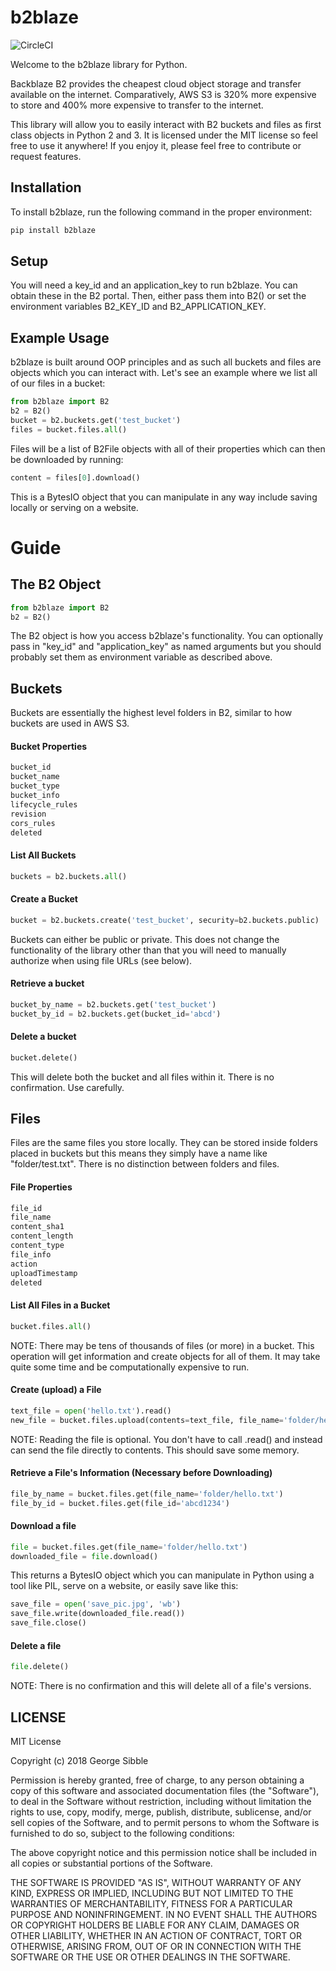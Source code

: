 # b2blaze 
![CircleCI](https://img.shields.io/circleci/project/github/sibblegp/b2blaze.svg)


Welcome to the b2blaze library for Python.

Backblaze B2 provides the cheapest cloud object storage and transfer available on the internet. Comparatively, AWS S3 is 320% more expensive to store and 400% more expensive to transfer to the internet.

This library will allow you to easily interact with B2 buckets and files as first class objects in Python 2 and 3. It is licensed under the MIT license so feel free to use it anywhere! If you enjoy it, please feel free to contribute or request features.

## Installation

To install b2blaze, run the following command in the proper environment:

```bash
pip install b2blaze
```

## Setup

You will need a key_id and an application_key to run b2blaze. You can obtain these in the B2 portal. Then, either pass them into B2() or set the environment variables B2_KEY_ID and B2_APPLICATION_KEY.

## Example Usage

b2blaze is built around OOP principles and as such all buckets and files are objects which you can interact with. Let's see an example where we list all of our files in a bucket:

```python
from b2blaze import B2
b2 = B2()
bucket = b2.buckets.get('test_bucket')
files = bucket.files.all()
```

Files will be a list of B2File objects with all of their properties which can then be downloaded by running:

```python
content = files[0].download()
```

This is a BytesIO object that you can manipulate in any way include saving locally or serving on a website.

# Guide

## The B2 Object

```python
from b2blaze import B2
b2 = B2()
```
The B2 object is how you access b2blaze's functionality. You can optionally pass in "key_id" and "application_key" as named arguments but you should probably set them as environment variable as described above.

## Buckets

Buckets are essentially the highest level folders in B2, similar to how buckets are used in AWS S3.

#### Bucket Properties

```python
bucket_id
bucket_name
bucket_type
bucket_info
lifecycle_rules
revision
cors_rules
deleted
```

#### List All Buckets

```python
buckets = b2.buckets.all()
```

#### Create a Bucket

```python
bucket = b2.buckets.create('test_bucket', security=b2.buckets.public)
```

Buckets can either be public or private. This does not change the functionality of the library other than that you will need to manually authorize when using file URLs (see below).

#### Retrieve a bucket

```python
bucket_by_name = b2.buckets.get('test_bucket')
bucket_by_id = b2.buckets.get(bucket_id='abcd')
```

#### Delete a bucket

```python
bucket.delete()
```

This will delete both the bucket and all files within it. There is no confirmation. Use carefully.

## Files

Files are the same files you store locally. They can be stored inside folders placed in buckets but this means they simply have a name like "folder/test.txt". There is no distinction between folders and files.

#### File Properties

```python
file_id
file_name
content_sha1
content_length
content_type
file_info
action
uploadTimestamp
deleted
```

#### List All Files in a Bucket

```python
bucket.files.all()
```

NOTE: There may be tens of thousands of files (or more) in a bucket. This operation will get information and create objects for all of them. It may take quite some time and be computationally expensive to run.

#### Create (upload) a File

```python
text_file = open('hello.txt').read()
new_file = bucket.files.upload(contents=text_file, file_name='folder/hello.txt')
```

NOTE: Reading the file is optional. You don't have to call .read() and instead can send the file directly to contents. This should save some memory.

#### Retrieve a File's Information (Necessary before Downloading)

```python
file_by_name = bucket.files.get(file_name='folder/hello.txt')
file_by_id = bucket.files.get(file_id='abcd1234')
```

#### Download a file

````python
file = bucket.files.get(file_name='folder/hello.txt')
downloaded_file = file.download()
````

This returns a BytesIO object which you can manipulate in Python using a tool like PIL, serve on a website, or easily save like this:

```python
save_file = open('save_pic.jpg', 'wb')
save_file.write(downloaded_file.read())
save_file.close()
```

#### Delete a file

```python
file.delete()
```

NOTE: There is no confirmation and this will delete all of a file's versions.

## LICENSE

MIT License

Copyright (c) 2018 George Sibble

Permission is hereby granted, free of charge, to any person obtaining a copy
of this software and associated documentation files (the "Software"), to deal
in the Software without restriction, including without limitation the rights
to use, copy, modify, merge, publish, distribute, sublicense, and/or sell
copies of the Software, and to permit persons to whom the Software is
furnished to do so, subject to the following conditions:

The above copyright notice and this permission notice shall be included in all
copies or substantial portions of the Software.

THE SOFTWARE IS PROVIDED "AS IS", WITHOUT WARRANTY OF ANY KIND, EXPRESS OR
IMPLIED, INCLUDING BUT NOT LIMITED TO THE WARRANTIES OF MERCHANTABILITY,
FITNESS FOR A PARTICULAR PURPOSE AND NONINFRINGEMENT. IN NO EVENT SHALL THE
AUTHORS OR COPYRIGHT HOLDERS BE LIABLE FOR ANY CLAIM, DAMAGES OR OTHER
LIABILITY, WHETHER IN AN ACTION OF CONTRACT, TORT OR OTHERWISE, ARISING FROM,
OUT OF OR IN CONNECTION WITH THE SOFTWARE OR THE USE OR OTHER DEALINGS IN THE
SOFTWARE.


